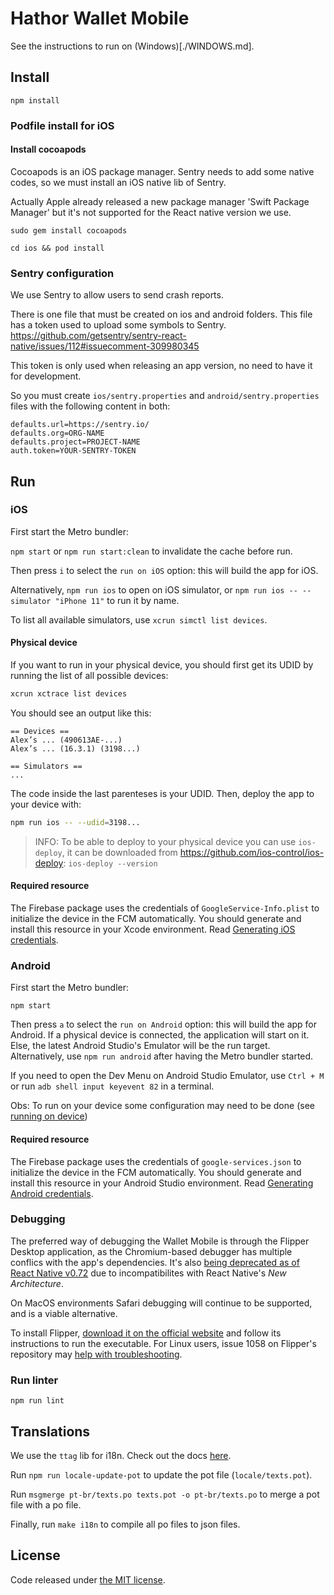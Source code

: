# Hathor Wallet Mobile

See the instructions to run on (Windows)[./WINDOWS.md].

## Install

`npm install`

### Podfile install for iOS

#### Install cocoapods

Cocoapods is an iOS package manager. Sentry needs to add some native codes, so we must install an iOS native lib of Sentry.

Actually Apple already released a new package manager 'Swift Package Manager' but it's not supported for the React native version we use.

`sudo gem install cocoapods`

`cd ios && pod install`

### Sentry configuration

We use Sentry to allow users to send crash reports.

There is one file that must be created on ios and android folders. This file has a token used to upload some symbols to Sentry.
https://github.com/getsentry/sentry-react-native/issues/112#issuecomment-309980345

This token is only used when releasing an app version, no need to have it for development.

So you must create `ios/sentry.properties` and `android/sentry.properties` files with the following content in both:

```
defaults.url=https://sentry.io/
defaults.org=ORG-NAME
defaults.project=PROJECT-NAME
auth.token=YOUR-SENTRY-TOKEN
```

## Run

### iOS

First start the Metro bundler:

`npm start` or `npm run start:clean` to invalidate the cache before run.

Then press `i` to select the `run on iOS` option: this will build the app for iOS.

Alternatively, `npm run ios` to open on iOS simulator, or `npm run ios -- --simulator "iPhone 11"` to run it by name.

To list all available simulators, use `xcrun simctl list devices`.

#### Physical device

If you want to run in your physical device, you should first get its UDID by running the list of all possible devices:

```bash
xcrun xctrace list devices
```

You should see an output like this:
```text
== Devices ==
Alex’s ... (490613AE-...)
Alex’s ... (16.3.1) (3198...)

== Simulators ==
...
```

The code inside the last parenteses is your UDID. Then, deploy the app to your device with:

```bash
npm run ios -- --udid=3198...
```

> INFO: To be able to deploy to your physical device you can use `ios-deploy`, it can be downloaded from https://github.com/ios-control/ios-deploy:
> `ios-deploy --version`

#### Required resource

The Firebase package uses the credentials of `GoogleService-Info.plist` to initialize the device in the FCM automatically. You should generate and install this resource in your Xcode environment. Read [Generating iOS credentials](https://rnfirebase.io/#generating-ios-credentials).

### Android

First start the Metro bundler:

`npm start`

Then press `a` to select the `run on Android` option: this will build the app for Android. If a physical device is connected, the application will start on it. Else, the latest Android Studio's Emulator will be the run target. Alternatively, use `npm run android` after having the Metro bundler started.

If you need to open the Dev Menu on Android Studio Emulator, use `Ctrl + M` or run `adb shell input keyevent 82` in a terminal.

Obs: To run on your device some configuration may need to be done (see [running on device](https://reactnative.dev/docs/running-on-device))

#### Required resource

The Firebase package uses the credentials of `google-services.json` to initialize the device in the FCM automatically. You should generate and install this resource in your Android Studio environment. Read [Generating Android credentials](https://rnfirebase.io/#generating-android-credentials).

### Debugging
The preferred way of debugging the Wallet Mobile is through the Flipper Desktop application, as the Chromium-based debugger has multiple conflics with the app's dependencies. It's also [being deprecated as of React Native v0.72](https://github.com/facebook/react-native/issues/38311#issuecomment-1731456182) due to incompatibilites with React Native's _New Architecture_.

On MacOS environments Safari debugging will continue to be supported, and is a viable alternative.

To install Flipper, [download it on the official website](https://fbflipper.com/docs/getting-started/#installation) and follow its instructions to run the executable. For Linux users, issue 1058 on Flipper's repository may [help with troubleshooting](https://github.com/facebook/flipper/issues/1058#issuecomment-786827372).

### Run linter

`npm run lint`

## Translations

We use the `ttag` lib for i18n. Check out the docs [here](https://ttag.js.org/docs/quickstart.html).

Run `npm run locale-update-pot` to update the pot file (`locale/texts.pot`).

Run `msgmerge pt-br/texts.po texts.pot -o pt-br/texts.po` to merge a pot file with a po file.

Finally, run `make i18n` to compile all po files to json files.

## License

Code released under [the MIT license](https://github.com/HathorNetwork/hathor-wallet-mobile/blob/master/LICENSE).
